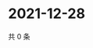 # 2021-12-28

共 0 条

<!-- BEGIN WEIBO -->
<!-- 最后更新时间 Tue Dec 28 2021 01:17:55 GMT+0800 (China Standard Time) -->

<!-- END WEIBO -->
